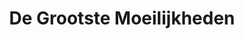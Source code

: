 ---
title: "De Grootste Moeilijkheden"
slug: "moeilijkheden"
description: ""
type: "intern"
members:
    - name: "Elena Van H"
      major: "Crossmedia-ontwerp"
      minor: "Graphic Design"
      disk: "2de schijf"
thumbnail:
    url: "thumb.jpg"
    alt: ""
    height: 1
    width: 1
    text-color: "d17232"
    background-color: "f6f2e7"
media:
    - url: "1.infografiek.png"
      type: "image"
created: 20/01/2017
order: 11
---